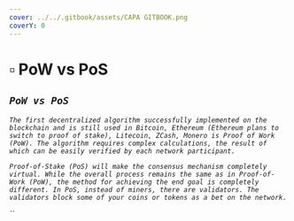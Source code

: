 ```yaml
---
cover: ../../.gitbook/assets/CAPA GITBOOK.png
coverY: 0
---
```


# ▫ PoW vs PoS

## _`PoW vs PoS`_&#x20;

_`The first decentralized algorithm successfully implemented on the blockchain and is still used in Bitcoin, Ethereum (Ethereum plans to switch to proof of stake), Litecoin, ZCash, Monero is Proof of Work (PoW). The algorithm requires complex calculations, the result of which can be easily verified by each network participant.`_

_`Proof-of-Stake (PoS) will make the consensus mechanism completely virtual. While the overall process remains the same as in Proof-of-Work (PoW), the method for achieving the end goal is completely different. In PoS, instead of miners, there are validators. The validators block some of your coins or tokens as a bet on the network.`_

_``_
